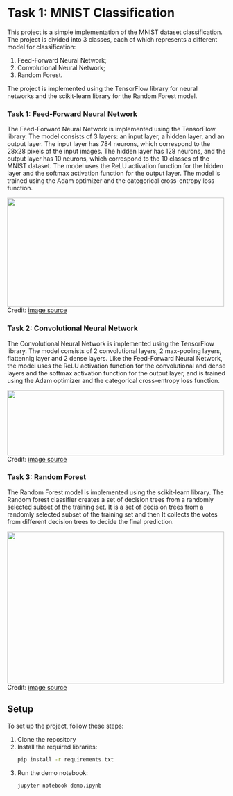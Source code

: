# Task 1: MNIST Classification

This project is a simple implementation of the MNIST dataset classification.
The project is divided into 3 classes, each of which represents a different model for classification:

1) Feed-Forward Neural Network;
2) Convolutional Neural Network;
3) Random Forest.

The project is implemented using the TensorFlow library for neural networks and the scikit-learn library for the Random
Forest model.

###  Task 1: Feed-Forward Neural Network
The Feed-Forward Neural Network is implemented using the TensorFlow library. The model consists of 3 layers: an input
layer, a hidden layer, and an output layer. The input layer has 784 neurons, which correspond to the 28x28 pixels of the
input images. The hidden layer has 128 neurons, and the output layer has 10 neurons, which correspond to the 10 classes
of the MNIST dataset. The model uses the ReLU activation function for the hidden layer and the softmax activation
function for the output layer. The model is trained using the Adam optimizer and the categorical cross-entropy loss
function.

<img src="https://miro.medium.com/v2/resize:fit:1400/1*SfRJNb5dOOPZYEFY5jDRqA.png" width=500 height=250/>
Credit: <a href="https://medium.com/@koushikkushal95/mnist-hand-written-digit-classification-using-neural-network-from-scratch-54da85712a06">image source</a>

### Task 2: Convolutional Neural Network
The Convolutional Neural Network is implemented using the TensorFlow library. The model consists of 2 convolutional
layers, 2 max-pooling layers, flattennig layer and 2 dense layers. Like the Feed-Forward Neural Network, the model uses 
the ReLU activation function for the convolutional and dense layers and the softmax activation function for the output
layer, and is trained using the Adam optimizer and the categorical cross-entropy loss function.

<img src="https://goodboychan.github.io/images/CNN_MNIST.png" width=500 height=150/>
Credit: <a href="https://goodboychan.github.io/python/deep_learning/tensorflow-keras/2020/10/10/01-CNN-with-MNIST.html">image source</a>

### Task 3: Random Forest
The Random Forest model is implemented using the scikit-learn library. The Random forest classifier creates a set of decision trees from a randomly selected subset of the training set. It is a set of decision trees from a randomly selected subset of the training set and then It collects the votes from different decision trees to decide the final prediction.

<img src="https://www.ris-ai.com/static/images/models/random-forest-algorithm.jpg" width=500 height=350/>
Credit: <a href="https://www.ris-ai.com/random-forest-algorithm">image source</a>

## Setup
To set up the project, follow these steps:

1. Clone the repository
2. Install the required libraries: 
    ```bash
    pip install -r requirements.txt
    ```
3. Run the demo notebook:
   ```bash
   jupyter notebook demo.ipynb
   ```
